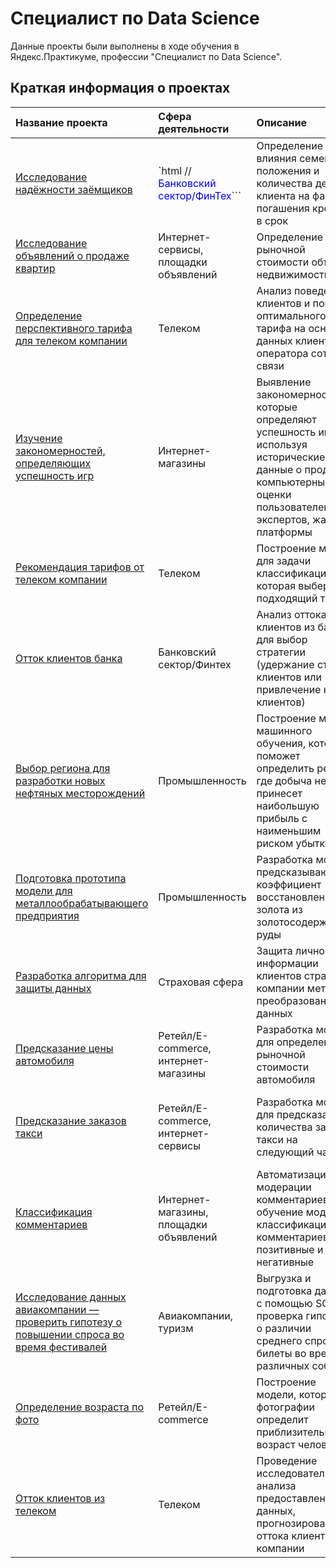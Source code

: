 # Cпециалист по Data Science
Данные проекты были выполнены в ходе обучения в Яндекс.Практикуме, профессии "Специалист по Data Science".

## Краткая информация о проектах

| Название проекта | Сфера деятельности | Описание | Используемые библиотеки | 
| :---------------------- | :---------------------- | :---------------------- | :---------------------- |
| [Исследование надёжности заёмщиков](01-data-preprocessing)| `html // <span style="color:blue">Банковский сектор/ФинТех</span>``` | Определение влияния семейного положения и количества детей клиента на факт погашения кредита в срок | *pandas, pymystem* |
| [Исследование объявлений о продаже квартир](02-research-data-analysis)| Интернет-сервисы, площадки объявлений | Определение рыночной стоимости объектов недвижимости| *pandas, matplotlib* |
| [Определение перспективного тарифа для телеком компании](03-statistical-analysis)| Телеком | Анализ поведения клиентов и поиск оптимального тарифа на основе данных клиентов оператора сотовой связи | *pandas, numpy, matplotlib, seaborn, scipy* |
| [Изучение закономерностей, определяющих успешность игр](04-final-project-first-module)| Интернет-магазины | Выявление закономерностей, которые определяют успешность игр, используя исторические данные о продажах компьютерных игр, оценки пользователей и экспертов, жанры и платформы |*pandas, numpy, matplotlib, seaborn, scipy* |
| [Рекомендация тарифов от телеком компании](05-machine-learning-first-project)| Телеком | Построение модели для задачи классификации, которая выберет подходящий тариф | *pandas, numpy, sklearn* |
| [Отток клиентов банка](06-supervised-machine-learning) | Банковский сектор/Финтех | Анализ оттока клиентов из банка для выбор стратегии (удержание старых клиентов или привлечение новых клиентов) | *pandas, sklearn* |
| [Выбор региона для разработки новых нефтяных месторождений](07-machine-learning-for-business)| Промышленность | Построение модели машинного обучения, которая поможет определить регион, где добыча нефти принесет наибольшую прибыль с наименьшим риском убытков | *pandas, numpy, sklearn, matplotlib* |
| [Подготовка прототипа модели для металлообрабатывающего предприятия](08-final-project-second-module)| Промышленность | Разработка модели, предсказывающей коэффициент восстановления золота из золотосодержащей руды | *pandas, numpy, sklearn, matplotlib* |
| [Разработка алгоритма для защиты данных](09-linear-algebra)| Страховая сфера | Защита личной информации клиентов страховой компании методом преобразования данных | *pandas, numpy, sklearn* |
| [Предсказание цены автомобиля](10-gradient-boosting)| Ретейл/E-commerce, интернет-магазины | Разработка модели для определения рыночной стоимости автомобиля | *pandas, numpy, sklearn, catboost, lightgbm, xgboost* |
| [Предсказание заказов такси](11-time-series)| Ретейл/E-commerce, интернет-сервисы | Разработка модели для предсказания количества заказов такси на следующий час | *pandas, numpy, sklearn, statsmodels, matplotlib, catboost, lightgbm* |
| [Классификация комментариев](12-machine-learning-for-text)| Интернет-магазины, площадки объявлений | Автоматизация модерации комментариев, обучение модели классификации комментариев на позитивные и негативные | *pandas, re, nltk, sklearn* |
| [Исследование данных авиакомпании — проверить гипотезу о повышении спроса во время фестивалей](13-structured-query-language)| Авиакомпании, туризм | Выгрузка и подготовка данных с помощью SQL, проверка гипотезы о различии среднего спроса на билеты во время различных событий | *SQL, pandas, scipy, matplotlib* |
| [Определение возраста по фото](14-computer-vision)| Ретейл/E-commerce | Построение модели, которая по фотографии определит приблизительный возраст человека | *pandas, matplotlib, tensorflow, keras* |
| [Отток клиентов из телеком](15-final-project-last)| Телеком | Проведение исследовательского анализа предоставленных данных, прогнозирование оттока клиентов из компании | *pandas, numpy, seaborn, matplotlib, datetime, sklearn, xgboost, imblearn* |


